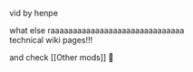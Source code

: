 vid by henpe

what else raaaaaaaaaaaaaaaaaaaaaaaaaaaaaa  
technical wiki pages!!! 

and check [[Other mods]] 👀